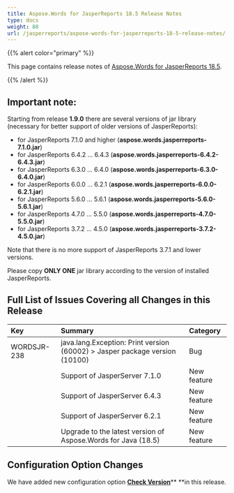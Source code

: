 ```yaml
---
title: Aspose.Words for JasperReports 18.5 Release Notes
type: docs
weight: 80
url: /jasperreports/aspose-words-for-jasperreports-18-5-release-notes/
---
```


{{% alert color="primary" %}} 

This page contains release notes of [Aspose.Words for JasperReports 18.5](https://downloads.aspose.com/words/jasperreports/new-releases/aspose.words-for-jasperreports-18.5/).

{{% /alert %}} 

## Important note:

Starting from release **1.9.0** there are several versions of jar library (necessary for better support of older versions of JasperReports):

- for JasperReports 7.1.0 and higher (**aspose.words.jasperreports-7.1.0.jar**)
- for JasperReports 6.4.2 ... 6.4.3 (**aspose.words.jasperreports-6.4.2-6.4.3.jar**)
- for JasperReports 6.3.0 ... 6.4.0 (**aspose.words.jasperreports-6.3.0-6.4.0.jar**)
- for JasperReports 6.0.0 ... 6.2.1 (**aspose.words.jasperreports-6.0.0-6.2.1.jar**)
- for JasperReports 5.6.0 ... 5.6.1 (**aspose.words.jasperreports-5.6.0-5.6.1.jar**)
- for JasperReports 4.7.0 ... 5.5.0 (**aspose.words.jasperreports-4.7.0-5.5.0.jar**)
- for JasperReports 3.7.2 ... 4.5.0 (**aspose.words.jasperreports-3.7.2-4.5.0.jar**)

Note that there is no more support of JasperReports 3.7.1 and lower versions.

Please copy **ONLY ONE** jar library according to the version of installed JasperReports.

## Full List of Issues Covering all Changes in this Release

|Key|Summary|Category|
| :- | :- | :- |
|WORDSJR-238|java.lang.Exception: Print version (60002) > Jasper package version (10100)|Bug|
| |Support of JasperServer 7.1.0|New feature|
| |Support of JasperServer 6.4.3|New feature|
| |Support of JasperServer 6.2.1|New feature|
| |Upgrade to the latest version of Aspose.Words for Java (18.5)|New feature|

## Configuration Option Changes

We have added new configuration option [**Check Version**](/words/jasperreports/check-version/)** **in this release. 
